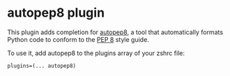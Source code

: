 # autopep8 plugin

This plugin adds completion for [autopep8](https://pypi.org/project/autopep8/),
a tool that automatically formats Python code to conform to the
[PEP 8](http://www.python.org/dev/peps/pep-0008/) style guide.

To use it, add autopep8 to the plugins array of your zshrc file:

```
plugins=(... autopep8)
```
